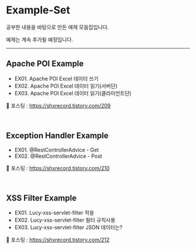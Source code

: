 # Example-Set

공부한 내용을 바탕으로 만든 예제 모음집입니다.

예제는 계속 추가될 예정입니다.

------

## Apache POI Example

- EX01. Apache POI Excel 데이터 쓰기
- EX02. Apache POI Excel 데이터 읽기(서버단)
- EX03. Apache POI Excel 데이터 읽기(클라이언트단)

:page_facing_up: ​포스팅 : https://shxrecord.tistory.com/209

<br>

## Exception Handler Example

* EX01. @RestControllerAdvice - Get
* EX02. @RestControllerAdvice - Post

:page_facing_up: 포스팅 : https://shxrecord.tistory.com/210

<br>

## XSS Filter Example

* EX01. Lucy-xss-servlet-filter 적용
* EX02. Lucy-xss-servlet-filter 필터 규칙사용
* EX03. Lucy-xss-servlet-filter JSON 데이터는?

:page_facing_up: 포스팅 : https://shxrecord.tistory.com/212





